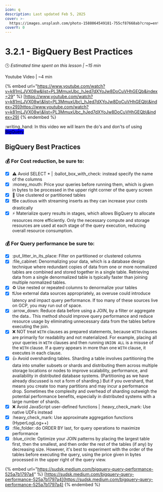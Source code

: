 ```yaml
---
icon: q
description: Last updated Feb 5, 2025
cover: >-
  https://images.unsplash.com/photo-1588064549181-755cf87668ab?crop=entropy&cs=srgb&fm=jpg&ixid=M3wxOTcwMjR8MHwxfHNlYXJjaHw5fHxsYXB0b3AlMjBjb2ZmZWV8ZW58MHx8fHwxNzM5MDcxODE5fDA&ixlib=rb-4.0.3&q=85
coverY: 0
---
```


# 3.2.1 - BigQuery Best Practices

:clock4:  _Estimated time spent on this lesson | \~15 min_

Youtube Video | \~4 min

{% embed url="https://www.youtube.com/watch?v=k81mLJVX08w&list=PL3MmuxUbc_hJed7dXYoJw8DoCuVHhGEQb&index=29" %}
[https://www.youtube.com/watch?v=k81mLJVX08w\&list=PL3MmuxUbc\_hJed7dXYoJw8DoCuVHhGEQb\&index=29](https://www.youtube.com/watch?v=k81mLJVX08w\&list=PL3MmuxUbc_hJed7dXYoJw8DoCuVHhGEQb\&index=29)
{% endembed %}

:writing\_hand: In this video we will learn the do's and don'ts of using <mark style="background-color:blue;">BigQuery</mark>

## BigQuery Best Practices

### :moneybag: **For** **Cost** **reduction, be sure to:**

* [x] :warning: Avoid SELECT \* | :ballot\_box\_with\_check: instead specify the name of the columns
* [x] :money\_mouth: Price your queries before running them, which is given in bytes to be processed in the upper right corner of the query screen
* [x] :notebook: Use clustered or partitioned tables
* [x] :exclamation:Be cautious with streaming inserts as they can increase your costs drastically
* [x] :zap: Materialize query results in stages, which allows BigQuery to allocate resources more efficiently. Only the necessary compute and storage resources are used at each stage of the query execution, reducing overall resource consumption.

### :moneybag: **For** Query performance be sure t&#x6F;**:**

* [x] :put\_litter\_in\_its\_place: Filter on partitioned or clustered columns
* [x] :file\_cabinet: Denormalizing your data, which is a database design technique where redundant copies of data from one or more normalized tables are combined and stored together in a single table. Retrieving data from a single denormalized table is typically faster than joining multiple normalized tables.&#x20;
* [x] :recycle: Use nested or repeated columns to denormalize your tables
* [x] :exclamation:Use external data sources appropriately, as overuse could introduce latency and impact query performance. If too many of these sources live on GCP, you may run out of space.
* [x] :arrow\_down: Reduce data before using a JOIN, by a filter or aggregate the data.. This method should improve query performance and reduce resource usage by eliminating unnecessary data from the tables before executing the join.
* [x] :x: NOT treat `WITH` clauses as prepared statements, because `WITH`  clauses are primarily for readablity and not materialized. For example, placing all your queries in `WITH` clauses and then running `UNION ALL` is a misuse of the `WITH` clause. If a query appears in more than one `WITH` clause, it executes in each clause.
* [x] :thumbsup: Avoid oversharding tables. Sharding a table involves partitioning the data into smaller subsets or shards and distributing them across multiple storage locations or nodes to improve scalability, performance, and availability in distributed database systems. (Partitioning as we have already discussed is not a form of sharding.) But if you overshard, that means you create too many partitions and may incur a performance drop. Sometimes the complexity and overhead of sharding outweigh the potential performance benefits, especially in distributed systems with a large number of shards.
* [x] :x: Avoid JavaScript user-defined functions | :heavy\_check\_mark: Use native UDFs instead
* [x] :heavy\_check\_mark: Use approximate aggregation functions (HyperLogLog++)
* [x] :file\_folder: do ORDER BY last, for query operations to maximize performance
* [x] :blue\_circle: Optimize your JOIN patterns by placing the largest table first, then the smallest, and then order the rest of the tables (if any) by decreasing size. However, it's best to experiment with the order of the tables before executing the query, using the price given in bytes processed in the upper right of the query view.

{% embed url="https://sudsk.medium.com/bigquery-query-performance-525a7b1797a4" %}
[https://sudsk.medium.com/bigquery-query-performance-525a7b1797a4](https://sudsk.medium.com/bigquery-query-performance-525a7b1797a4)
{% endembed %}
